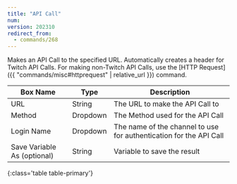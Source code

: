 ```yaml
---
title: "API Call"
num: 
version: 202310
redirect_from:
  - commands/268
---
```


Makes an API Call to the specified URL. Automatically creates a header for Twitch API Calls.
For making non-Twitch API Calls, use the [HTTP Request]({{ "commands/misc#httprequest" | relative_url }}) command.

| Box Name | Type | Description | 
|-------|--------|--------
URL|String|The URL to make the API Call to
Method|Dropdown|The Method used for the API Call
Login Name | Dropdown |The name of the channel to use for authentication for the API Call
Save Variable As (optional)|String|Variable to save the result
{:class='table table-primary'}
